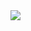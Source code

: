 <img src="https://github-readme-stats.vercel.app/api?username=ctolon&&show_icons=true&title_color=#263238&icon_color=bb2acf&text_color=#263238&bg_color=#CFD8DC">

